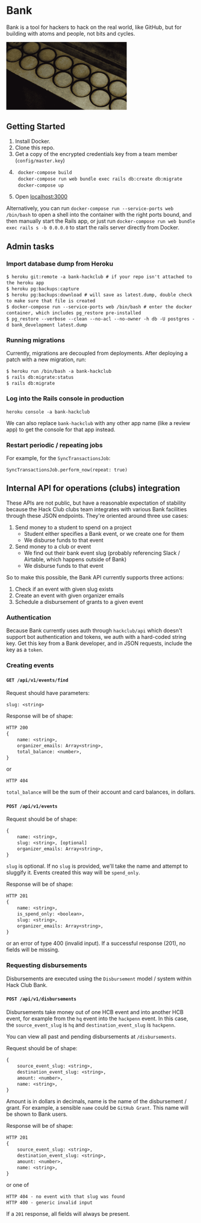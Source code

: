 # Bank

Bank is a tool for hackers to hack on the real world, like GitHub, but for building with atoms and people, not bits and cycles.

![Hack Club Bank](hack_club_bank_laser.gif)

## Getting Started

1. Install Docker.
2. Clone this repo.
3. Get a copy of the encrypted credentials key from a team member (`config/master.key`)
4. ```sh
    docker-compose build
    docker-compose run web bundle exec rails db:create db:migrate
    docker-compose up
   ```
5. Open [localhost:3000](http://localhost:3000)

Alternatively, you can run `docker-compose run --service-ports web /bin/bash` to open a shell into the container with the right ports bound, and then manually start the Rails app, or just run `docker-compose run web bundle exec rails s -b 0.0.0.0` to start the rails server directly from Docker.

## Admin tasks

### Import database dump from Heroku

```
$ heroku git:remote -a bank-hackclub # if your repo isn't attached to the heroku app
$ heroku pg:backups:capture
$ heroku pg:backups:download # will save as latest.dump, double check to make sure that file is created
$ docker-compose run --service-ports web /bin/bash # enter the docker container, which includes pg_restore pre-installed
$ pg_restore --verbose --clean --no-acl --no-owner -h db -U postgres -d bank_development latest.dump
```

### Running migrations

Currently, migrations are decoupled from deployments. After deploying a patch with a new migration, run:

```
$ heroku run /bin/bash -a bank-hackclub
$ rails db:migrate:status
$ rails db:migrate
```

### Log into the Rails console in production

```
heroku console -a bank-hackclub
```

We can also replace `bank-hackclub` with any other app name (like a review app) to get the console for that app instead.

### Restart periodic / repeating jobs

For example, for the `SyncTransactionsJob`:

```
SyncTransactionsJob.perform_now(repeat: true)
```

## Internal API for operations (clubs) integration

These APIs are not public, but have a reasonable expectation of stability because the Hack Club clubs team integrates with various Bank facilities through these JSON endpoints. They're oriented around three use cases:

1. Send money to a student to spend on a project
    - Student either specifies a Bank event, or we create one for them
    - We disburse funds to that event
2. Send money to a club or event
    - We find out their bank event slug (probably referencing Slack / Airtable, which happens outside of Bank)
    - We disburse funds to that event

So to make this possible, the Bank API currently supports three actions:

1. Check if an event with given slug exists
2. Create an event with given organizer emails
3. Schedule a disbursement of grants to a given event

### Authentication

Because Bank currently uses auth through `hackclub/api` which doesn't support bot authentication and tokens, we auth with a hard-coded string key. Get this key from a Bank developer, and in JSON requests, include the key as a `token`.

### Creating events

#### `GET /api/v1/events/find`

Request should have parameters:

```
slug: <string>
```

Response will be of shape:

```
HTTP 200
{
    name: <string>,
    organizer_emails: Array<string>,
    total_balance: <number>,
}
```

or

```
HTTP 404
```

`total_balance` will be the sum of their account and card balances, in dollars.

#### `POST /api/v1/events`

Request should be of shape:

```
{
    name: <string>,
    slug: <string>, [optional]
    organizer_emails: Array<string>,
}
```

`slug` is optional. If no `slug` is provided, we'll take the name and attempt to sluggify it. Events created this way will be `spend_only`.

Response will be of shape:

```
HTTP 201
{
    name: <string>,
    is_spend_only: <boolean>,
    slug: <string>,
    organizer_emails: Array<string>,
}
```

or an error of type 400 (invalid input). If a successful response (201), no fields will be missing.

### Requesting disbursements

Disbursements are executed using the `Disbursement` model / system within Hack Club Bank.

#### `POST /api/v1/disbursements`

Disbursements take money out of one HCB event and into another HCB event, for example from the `hq` event into the `hackpenn` event. In this case, the `source_event_slug` is `hq` and `destination_event_slug` is `hackpenn`.

You can view all past and pending disbursements at `/disbursements`.

Request should be of shape:

```
{
    source_event_slug: <string>,
    destination_event_slug: <string>,
    amount: <number>,
    name: <string>,
}
```

Amount is in dollars in decimals, name is the name of the disbursement / grant. For example, a sensible `name` could be `GitHub Grant`. This name will be shown to Bank users.

Response will be of shape:

```
HTTP 201
{
    source_event_slug: <string>,
    destination_event_slug: <string>,
    amount: <number>,
    name: <string>,
}
```

or one of

```
HTTP 404 - no event with that slug was found
HTTP 400 - generic invalid input
```

If a `201` response, all fields will always be present.
